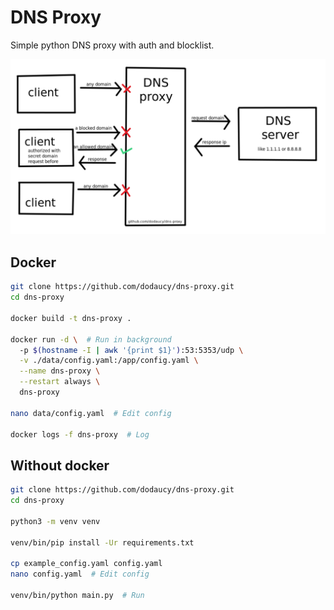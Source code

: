 # DNS Proxy

Simple python DNS proxy with auth and blocklist.

![showcase](./showcase.png)

## Docker

```bash
git clone https://github.com/dodaucy/dns-proxy.git
cd dns-proxy

docker build -t dns-proxy .

docker run -d \  # Run in background
  -p $(hostname -I | awk '{print $1}'):53:5353/udp \
  -v ./data/config.yaml:/app/config.yaml \
  --name dns-proxy \
  --restart always \
  dns-proxy

nano data/config.yaml  # Edit config

docker logs -f dns-proxy  # Log
```

## Without docker

```bash
git clone https://github.com/dodaucy/dns-proxy.git
cd dns-proxy

python3 -m venv venv

venv/bin/pip install -Ur requirements.txt

cp example_config.yaml config.yaml
nano config.yaml  # Edit config

venv/bin/python main.py  # Run
```
